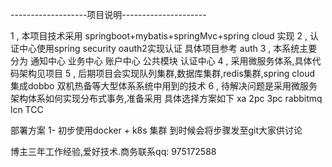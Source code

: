 -------------------项目说明---------------------

1 , 本项目技术采用 springboot+mybatis+springMvc+spring cloud 实现
2 , 认证中心使用spring security oauth2实现认证   具体项目参考 auth
3 , 本系统主要分为 通知中心 业务中心  账户中心  公共模块 认证中心
4 , 采用微服务体系,具体代码架构见项目
5 , 后期项目会实现队列集群,数据库集群,redis集群,spring cloud 集成dobbo 双机热备等大型体系系统中用到的技术
6 , 待解决问题是采用微服务架构体系如何实现分布式事务,准备采用 
具体选择方案如下 xa 2pc  3pc  rabbitmq  lcn TCC


部署方案
1- 初步使用docker + k8s 集群 到时候会将步骤发至git大家供讨论












博主三年工作经验,爱好技术.商务联系qq: 975172588
